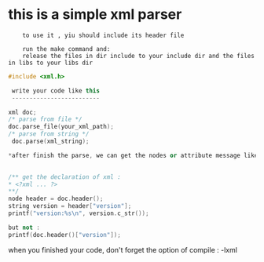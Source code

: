 this is a simple xml parser
===========================

        to use it , yiu should include its header file

        run the make command and:
        release the files in dir include to your include dir and the files in libs to your libs dir 

```c++
#include <xml.h>

 write your code like this
 -------------------------

xml doc;
/* parse from file */
doc.parse_file(your_xml_path);
/* parse from string */
 doc.parse(xml_string);

*after finish the parse, we can get the nodes or attribute message like fellows:

       
/** get the declaration of xml :
* <?xml ... ?>
**/
node header = doc.header();
string version = header["version"];
printf("version:%s\n", version.c_str());

but not :
printf(doc.header()["version"]);
```
when you finished your code, don't forget the option of compile : -lxml

